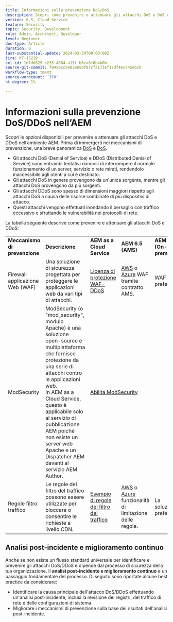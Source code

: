 ```yaml
---
title: Informazioni sulla prevenzione DoS/DoS
description: Scopri come prevenire e attenuare gli attacchi DoS e DoS contro l’AEM.
version: 6.5, Cloud Service
feature: Security
topic: Security, Development
role: Admin, Architect, Developer
level: Beginner
doc-type: Article
duration: 0
last-substantial-update: 2024-03-30T00:00:00Z
jira: KT-15219
exl-id: 1d7dd829-e235-4884-a13f-b6ea8f6b4b0b
source-git-commit: f84a6cc54838e5bf87cfa173ef17df4ec745ebcb
workflow-type: tm+mt
source-wordcount: '370'
ht-degree: 1%

---
```


# Informazioni sulla prevenzione DoS/DDoS nell’AEM

Scopri le opzioni disponibili per prevenire e attenuare gli attacchi DoS e DDoS nell’ambiente AEM. Prima di immergerti nei meccanismi di prevenzione, una breve panoramica [DoS](https://developer.mozilla.org/en-US/docs/Glossary/DOS_attack) e [DoS](https://developer.mozilla.org/en-US/docs/Glossary/Distributed_Denial_of_Service).

- Gli attacchi DoS (Denial of Service) e DDoS (Distributed Denial of Service) sono entrambi tentativi dannosi di interrompere il normale funzionamento di un server, servizio o rete mirati, rendendolo inaccessibile agli utenti a cui è destinato.
- Gli attacchi DoS in genere provengono da un&#39;unica sorgente, mentre gli attacchi DoS provengono da più sorgenti.
- Gli attacchi DDoS sono spesso di dimensioni maggiori rispetto agli attacchi DoS a causa delle risorse combinate di più dispositivi di attacco.
- Questi attacchi vengono effettuati inondando il bersaglio con traffico eccessivo e sfruttando le vulnerabilità nei protocolli di rete.

La tabella seguente descrive come prevenire e attenuare gli attacchi DoS e DDoS:

<table>
    <tbody>
        <tr>
            <td><strong>Meccanismo di prevenzione</strong></td>
            <td><strong>Descrizione</strong></td>
            <td><strong>AEM as a Cloud Service</strong></td>
            <td><strong>AEM 6.5 (AMS)</strong></td>
            <td><strong>AEM 6.5 (On-prem)</strong></td>
        </tr>
        <tr>
            <td>Firewall applicazione Web (WAF)</td>
            <td>Una soluzione di sicurezza progettata per proteggere le applicazioni web da vari tipi di attacchi.</td>
            <td>
            <a href="https://experienceleague.adobe.com/en/docs/experience-manager-learn/cloud-service/security/traffic-filter-and-waf-rules/examples-and-analysis#waf-rules" target="_blank">Licenza di protezione WAF-DDoS</a></td>
            <td><a href="https://docs.aws.amazon.com/waf/" target="_blank">AWS</a> o <a href="https://azure.microsoft.com/en-us/products/web-application-firewall" target="_blank">Azure</a> WAF tramite contratto AMS.</td>
            <td>WAF preferito</td>
        </tr>
        <tr>
            <td>ModSecurity</td>
            <td>ModSecurity (o "mod_security", modulo Apache) è una soluzione open-source e multipiattaforma che fornisce protezione da una serie di attacchi contro le applicazioni web.<br/> In AEM as a Cloud Service, questo è applicabile solo al servizio di pubblicazione AEM poiché non esiste un server web Apache e un Dispatcher AEM davanti al servizio AEM Author.</td>
            <td colspan="3"><a href="https://experienceleague.adobe.com/en/docs/experience-manager-learn/foundation/security/modsecurity-crs-dos-attack-protection" target="_blank">Abilita ModSecurity </a></td>
        </tr>
        <tr>
            <td>Regole filtro traffico</td>
            <td>Le regole del filtro del traffico possono essere utilizzate per bloccare o consentire le richieste a livello CDN.</td>
            <td><a href="https://experienceleague.adobe.com/en/docs/experience-manager-learn/cloud-service/security/traffic-filter-and-waf-rules/examples-and-analysis" target="_blank">Esempio di regole del filtro del traffico</a></td>
            <td><a href="https://docs.aws.amazon.com/waf/latest/developerguide/waf-rule-statement-type-rate-based.html" target="_blank">AWS</a> o <a href="https://learn.microsoft.com/en-us/azure/web-application-firewall/ag/rate-limiting-overview" target="_blank">Azure</a> funzionalità di limitazione delle regole.</td>
            <td>La soluzione preferita</td>
        </tr>
    </tbody>
</table>

## Analisi post-incidente e miglioramento continuo

Anche se non esiste un flusso standard universale per identificare e prevenire gli attacchi DoS/DDoS e dipende dal processo di sicurezza della tua organizzazione. Il **analisi post-incidente e miglioramento continuo** è un passaggio fondamentale del processo. Di seguito sono riportate alcune best practice da considerare:

- Identificare la causa principale dell&#39;attacco DoS/DDoS effettuando un&#39;analisi post-incidente, inclusi la revisione dei registri, del traffico di rete e delle configurazioni di sistema.
- Migliorare i meccanismi di prevenzione sulla base dei risultati dell&#39;analisi post-incidente.

